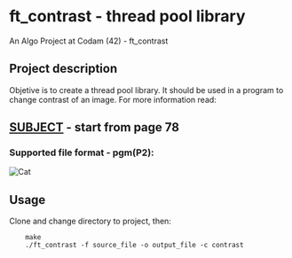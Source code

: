 # ft_contrast - thread pool library
An Algo Project at Codam (42) - ft_contrast

## Project description

Objetive is to create a thread pool library. It should be used in a program to change contrast of an image. For more information read:

## [SUBJECT](ft_contrast.pdf) - start from page 78


### Supported file format - pgm(P2):

![Cat](cat.pgm)


## Usage

Clone and change directory to project, then:

        make
        ./ft_contrast -f source_file -o output_file -c contrast
